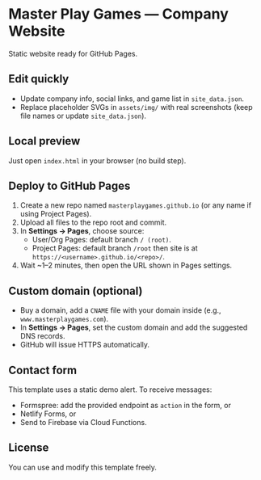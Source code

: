 # Master Play Games — Company Website

Static website ready for GitHub Pages.

## Edit quickly
- Update company info, social links, and game list in `site_data.json`.
- Replace placeholder SVGs in `assets/img/` with real screenshots (keep file names or update `site_data.json`).

## Local preview
Just open `index.html` in your browser (no build step).

## Deploy to GitHub Pages
1. Create a new repo named `masterplaygames.github.io` (or any name if using Project Pages).
2. Upload all files to the repo root and commit.
3. In **Settings → Pages**, choose source:
   - User/Org Pages: default branch `/ (root)`.
   - Project Pages: default branch `/root` then site is at `https://<username>.github.io/<repo>/`.
4. Wait ~1–2 minutes, then open the URL shown in Pages settings.

## Custom domain (optional)
- Buy a domain, add a `CNAME` file with your domain inside (e.g., `www.masterplaygames.com`).
- In **Settings → Pages**, set the custom domain and add the suggested DNS records.
- GitHub will issue HTTPS automatically.

## Contact form
This template uses a static demo alert. To receive messages:
- Formspree: add the provided endpoint as `action` in the form, or
- Netlify Forms, or
- Send to Firebase via Cloud Functions.

## License
You can use and modify this template freely.
